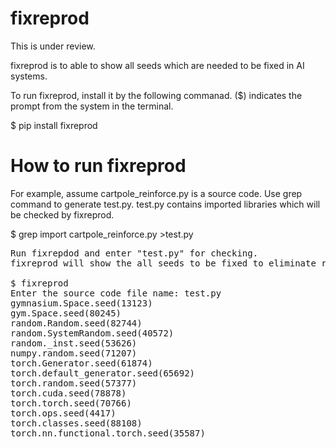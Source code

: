 # fixreprod
This is under review.

fixreprod is to able to show all seeds which are needed to be fixed in AI systems.

To run fixreprod, install it by the following commanad. ($) indicates the prompt from the system in the terminal.

$ pip install fixreprod

# How to run fixreprod

For example, assume cartpole_reinforce.py is a source code. Use grep command to generate test.py.
test.py contains imported libraries which will be checked by fixreprod.

$ grep import cartpole_reinforce.py >test.py

<pre>
Run fixrepdod and enter "test.py" for checking.
fixreprod will show the all seeds to be fixed to eliminate reproducibility problems from your code.
  
$ fixreprod
Enter the source code file name: test.py
gymnasium.Space.seed(13123)
gym.Space.seed(80245)
random.Random.seed(82744)
random.SystemRandom.seed(40572)      
random._inst.seed(53626)
numpy.random.seed(71207)
torch.Generator.seed(61874)
torch.default_generator.seed(65692)  
torch.random.seed(57377)
torch.cuda.seed(78878)
torch.torch.seed(70766)
torch.ops.seed(4417)
torch.classes.seed(88108)
torch.nn.functional.torch.seed(35587)

</pre>
